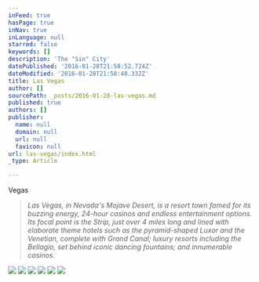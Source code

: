 ```yaml
---
inFeed: true
hasPage: true
inNav: true
inLanguage: null
starred: false
keywords: []
description: 'The "Sin" City'
datePublished: '2016-01-28T21:58:52.724Z'
dateModified: '2016-01-28T21:58:48.332Z'
title: Las Vegas
author: []
sourcePath: _posts/2016-01-28-las-vegas.md
published: true
authors: []
publisher:
  name: null
  domain: null
  url: null
  favicon: null
url: las-vegas/index.html
_type: Article

---
```

Vegas

> _Las Vegas, in Nevada's Mojave Desert, is a resort town famed for its buzzing energy, 24-hour casinos and endless entertainment options. Its focal point is the Strip, just over 4 miles long and lined with elaborate theme hotels such as the pyramid-shaped Luxor and the Venetian, complete with Grand Canal; luxury resorts including the Bellagio, set behind iconic dancing fountains; and innumerable casinos._

![](https://the-grid-user-content.s3-us-west-2.amazonaws.com/fbb45784-0132-4833-8b72-39fdc3b74dfc.jpg)
![](https://the-grid-user-content.s3-us-west-2.amazonaws.com/cb2c129b-a9c7-4ab9-9020-d5e56f1bf56f.jpg)
![](https://the-grid-user-content.s3-us-west-2.amazonaws.com/9a6c1283-1097-462f-911d-783b15823873.jpg)
![](https://the-grid-user-content.s3-us-west-2.amazonaws.com/4319ec63-08da-498b-8684-eb736c00ffd5.jpg)
![](https://the-grid-user-content.s3-us-west-2.amazonaws.com/59cb28da-c089-47cc-b66f-cdbf59b2490a.jpg)
![](https://the-grid-user-content.s3-us-west-2.amazonaws.com/f567282f-c9b5-4c4f-9eb6-7365a8f4de08.jpg)